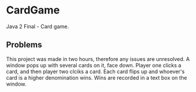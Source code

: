 # CardGame
Java 2 Final - Card game.

## Problems
This project was made in two hours, therefore any issues are unresolved.
A window pops up with several cards on it, face down. Player one clicks a card, and then player two clciks a card.
Each card flips up and whoever's card is a higher denomination wins. Wins are recorded in a text box on the window.

